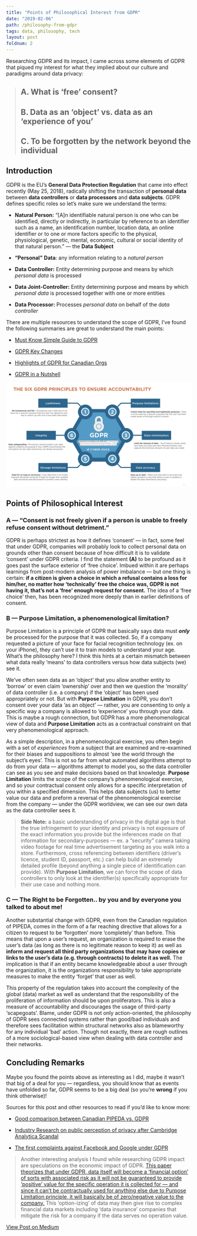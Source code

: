 ```yaml
---
title: "Points of Philosophical Interest from GDPR"
date: "2019-02-06"
path: /philosophy-from-gdpr
tags: data, philosophy, tech
layout: post
foldnum: 2
---
```


Researching GDPR and its impact, I came across some elements of GDPR that piqued my interest for what they implied about our culture and paradigms around data privacy:

> ## A. What is ‘free’ consent?
> ## B. Data as an ‘object’ vs. data as an ‘experience of you’
> ## C. To be forgotten by the network beyond the individual

## Introduction

GDPR is the EU’s **General Data Protection Regulation** that came into effect recently (May 25, 2018), radically shifting the transaction of **personal data** between **data controllers** or **data processors** and **data subjects**. GDPR defines specific roles so let’s make sure we understand the terms:

* **Natural Person:** “[A]n identifiable natural person is one who can be identified, directly or indirectly, in particular by reference to an identifier such as a name, an identification number, location data, an online identifier or to one or more factors specific to the physical, physiological, genetic, mental, economic, cultural or social identity of that natural person.” — the **Data Subject**

* **“Personal”** **Data**: any information relating to a *natural person*

* **Data Controller:** Entity determining purpose and means by which *personal data* is processed

* **Data Joint-Controller:** Entity determining purpose and means by which *personal data* is processed together with one or more entities

* **Data Processor:** Processes *personal data* on behalf of the d*ata controller*

There are multiple resources to understand the scope of GDPR, I’ve found the following summaries are great to understand the main points:

* [Must Know Simple Guide to GDPR](https://orionglobalms.com/6-key-facts-gdpr-simple-guide/)

* [GDPR Key Changes ](https://eugdpr.org/the-regulation/)

* [Highlights of GDPR for Canadian Orgs](https://blg.com/en/News-And-Publications/Publication_5105?sd=2018)

* [GDPR in a Nutshell](http://datatovalue.co.uk/the-gdpr-in-a-nutshell/)

![](./infograph.jpg)

## Points of Philosophical Interest

### A — “Consent is not freely given if a person is unable to freely refuse consent without detriment.”

GDPR is perhaps strictest as how it defines ‘consent’ — in fact, some feel that under GDPR, companies will probably look to collect personal data on grounds other than consent because of how difficult it is to validate ‘consent’ under GDPR criteria. I find the statement **(A)** to be profound as it goes past the surface exterior of ‘free choice’. Imbued within it are perhaps learnings from post-modern analysis of power imbalance — but one thing is certain: **if a citizen is given a choice in which a refusal contains a loss for him/her, no matter how ‘technically’ free the choice was, GDPR is not having it, that’s not a ‘free’ enough request for consent.** The idea of a ‘free choice’ then, has been recognized more deeply than in earlier definitions of consent.

### B — Purpose Limitation, a phenomenological limitation?

Purpose Limitation is a principle of GDPR that basically says data must ***only*** be processed for the purpose that it was collected. So, if a company requested a picture of your face for facial recognition technology (ex. on your iPhone), they can’t use it to train models to understand your age. What’s the philosophy here? I think this hints at a certain mismatch between what data really ‘means’ to data controllers versus how data subjects (we) see it.

We’ve often seen data as an ‘object’ that you allow another entity to ‘borrow’ or even claim ‘ownership’ over and then we question the ‘morality’ of data controller (i.e. a company) if the ‘object’ has been used appropriately or not. But with **Purpose Limitation** in GDPR, you don’t consent over your data ‘as an object’ — rather, you are consenting to only a specific way a company is allowed to ‘experience’ you through your data. This is maybe a rough connection, but GDPR has a more phenomenological view of data and **Purpose Limitation** acts as a contractual constraint on that very phenomenological approach.

As a simple description, in a phenomenological exercise, you often begin with a set of *experiences* from a subject that are examined and re-examined for their biases and suppositions to almost ‘see the world through the subject’s eyes’. This is not so far from what automated algorithms attempt to do from your data — algorithms attempt to model you, so the data controller can see as you see and make decisions based on that knowledge. **Purpose Limitation** limits the scope of the company’s phenomenological exercise, and so your contractual consent only allows for a specific interpretation of you within a specified dimension. This helps data subjects (us) to better value our data and preform a reversal of the phenomenological exercise from the company — under the GDPR worldview, we can see our own data as the data controller sees it.
> **Side Note:** a basic understanding of privacy in the digital age is that the true infringement to your identity and privacy is not exposure of the exact information you provide but the inferences made on that information for secondary-purposes — ex. a “security” camera taking video footage for real time advertisement targeting as you walk into a store. Furthermore, cross referencing between identifiers (driver’s licence, student ID, passport, etc.) can help build an extremely detailed profile (beyond anything a single piece of identification can provide). With **Purpose Limitation**, we can force the scope of data controllers to only look at the identifier(s) specifically appropriate for their use case and nothing more.

### C — The Right to be Forgotten.. by you and by everyone you talked to about me!

Another substantial change with GDPR, even from the Canadian regulation of PIPEDA, comes in the form of a far reaching directive that allows for a citizen to request to be ‘forgotten’ more ‘completely’ than before. This means that upon a user’s request, an organization is required to erase the user’s data (as long as there is no legitimate reason to keep it) as well as **inform and request all third party organizations that may have copies or links to the user’s data (e.g. through contracts) to delete it as well.** The implication is that if an entity became knowledgeable about a user through the organization, it is the organizations responsibility to take appropriate measures to make the entity ‘forget’ that user as well.

This property of the regulation takes into account the complexity of the global (data) market as well as understand that the responsibility of the proliferation of information should be upon proliferators. This is also a measure of accountability and discourages the usage of third-party ‘scapegoats’. Blame, under GDPR is not only action-oriented, the philosophy of GDPR sees connected systems rather than good/bad individuals and therefore sees facilitation within structural networks also as blameworthy for any individual ‘bad’ action. Though not exactly, there are rough outlines of a more sociological-based view when dealing with data controller and their networks.

## Concluding Remarks

Maybe you found the points above as interesting as I did, maybe it wasn’t that big of a deal for you — regardless, you should know that as events have unfolded so far, GDPR seems to be a big deal (so you’re **wrong** if you think otherwise)!

Sources for this post and other resources to read if you’d like to know more:

* [Good comparison between Canadian PIPEDA vs. GDPR](https://iapp.org/news/a/matchup-canadas-pipeda-and-the-gdpr/)

* [Industry Research on public perception of privacy after Cambridge Analytica Scandal](https://www.janrain.com/resources/industry-research/consumer-attitudes-toward-data-privacy-survey-2018)

* [The first complaints against Facebook and Google under GDPR](https://www.theguardian.com/technology/2018/may/25/facebook-google-gdpr-complaints-eu-consumer-rights)

> Another interesting analysis I found while researching GDPR impact are speculations on the economic impact of GDPR. [This paper theorizes that under GDPR, data itself will become a ‘financial option’ of sorts with associated risk as it will not be guaranteed to provide ‘positive’ value for the specific operation it is collected for — and since it can’t be contractually used for anything else due to Purpose Limitation principle, it will basically be of zero/negative value to the company.](https://www.academia.edu/37376314/Some_Economic_Consequences_of_the_GDPR) This ‘option-izing’ of data may then give rise to complex financial data markets including ‘data insurance’ companies that mitigate the risk for a company if the data serves no operation value.

[View Post on Medium][MediumPost]

[MediumPost]: https://medium.com/@shahamfarooq/philosophy-of-gdpr-264ece34450 "Points of Philosophical Interest from GDPR"